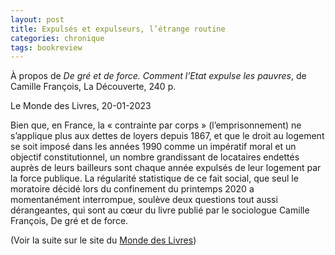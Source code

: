 ```yaml
---
layout: post
title: Expulsés et expulseurs, l’étrange routine
categories: chronique
tags: bookreview
---
```


À propos de <i>De gré et de force. Comment l’Etat expulse les pauvres</i>, de Camille François, La Découverte, 240 p.

Le Monde des Livres, 20-01-2023

Bien que, en France, la « contrainte par corps » (l’emprisonnement) ne s’applique plus aux dettes de loyers depuis 1867, et que le droit au logement se soit imposé dans les années 1990 comme un impératif moral et un objectif constitutionnel, un nombre grandissant de locataires endettés auprès de leurs bailleurs sont chaque année expulsés de leur logement par la force publique. La régularité statistique de ce fait social, que seul le moratoire décidé lors du confinement du printemps 2020 a momentanément interrompue, soulève deux questions tout aussi dérangeantes, qui sont au cœur du livre publié par le sociologue Camille François, De gré et de force.

(Voir la suite sur le site du [Monde des Livres](https://www.lemonde.fr/livres/article/2023/01/20/de-gre-et-de-force-de-camille-francois-expulses-et-expulseurs-l-etrange-routine_6158723_3260.html))
